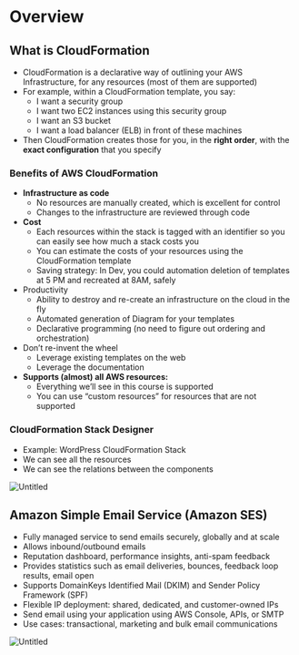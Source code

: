 # Overview

## What is CloudFormation

- CloudFormation is a declarative way of outlining your AWS Infrastructure, for any resources (most of them are supported)
- For example, within a CloudFormation template, you say:
    - I want a security group
    - I want two EC2 instances using this security group
    - I want an S3 bucket
    - I want a load balancer (ELB) in front of these machines
- Then CloudFormation creates those for you, in the **right order**, with the **exact configuration** that you specify

### Benefits of AWS CloudFormation

- **Infrastructure as code**
    - No resources are manually created, which is excellent for control
    - Changes to the infrastructure are reviewed through code
- **Cost**
    - Each resources within the stack is tagged with an identifier so you can easily see how much a stack costs you
    - You can estimate the costs of your resources using the CloudFormation template
    - Saving strategy: In Dev, you could automation deletion of templates at 5 PM and recreated at 8AM, safely
- Productivity
    - Ability to destroy and re-create an infrastructure on the cloud in the fly
    - Automated generation of Diagram for your templates
    - Declarative programming (no need to figure out ordering and orchestration)
- Don’t re-invent the wheel
    - Leverage existing templates on the web
    - Leverage the documentation
- **Supports (almost) all AWS resources:**
    - Everything we’ll see in this course is supported
    - You can use “custom resources” for resources that are not supported

### CloudFormation Stack Designer

- Example: WordPress CloudFormation Stack
- We can see all the resources
- We can see the relations between the components

![Untitled](https://s3-us-west-2.amazonaws.com/secure.notion-static.com/8f4f1f9b-f0db-4731-b6f9-fb1dbf497581/Untitled.png)

## Amazon Simple Email Service (Amazon SES)

- Fully managed service to send emails securely, globally and at scale
- Allows inbound/outbound emails
- Reputation dashboard, performance insights, anti-spam feedback
- Provides statistics such as email deliveries, bounces, feedback loop results, email open
- Supports DomainKeys Identified Mail (DKIM) and Sender Policy Framework (SPF)
- Flexible IP deployment: shared, dedicated, and customer-owned IPs
- Send email using your application using AWS Console, APIs, or SMTP
- Use cases: transactional, marketing and bulk email communications

![Untitled](https://s3-us-west-2.amazonaws.com/secure.notion-static.com/70751f6a-2ee9-47b3-bd10-0f23b38e5492/Untitled.png)